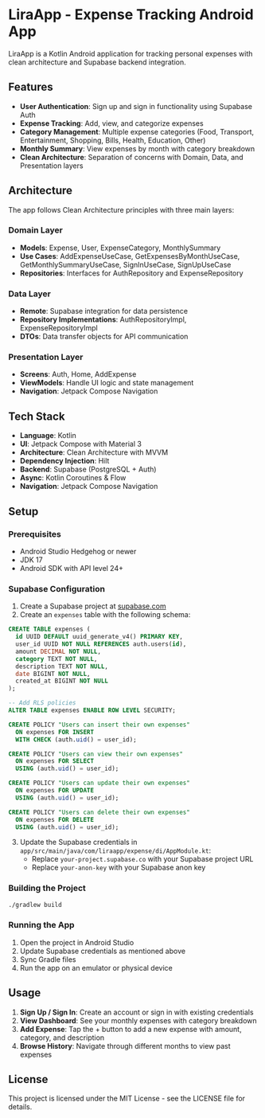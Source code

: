 # LiraApp - Expense Tracking Android App

LiraApp is a Kotlin Android application for tracking personal expenses with clean architecture and Supabase backend integration.

## Features

- **User Authentication**: Sign up and sign in functionality using Supabase Auth
- **Expense Tracking**: Add, view, and categorize expenses
- **Category Management**: Multiple expense categories (Food, Transport, Entertainment, Shopping, Bills, Health, Education, Other)
- **Monthly Summary**: View expenses by month with category breakdown
- **Clean Architecture**: Separation of concerns with Domain, Data, and Presentation layers

## Architecture

The app follows Clean Architecture principles with three main layers:

### Domain Layer
- **Models**: Expense, User, ExpenseCategory, MonthlySummary
- **Use Cases**: AddExpenseUseCase, GetExpensesByMonthUseCase, GetMonthlySummaryUseCase, SignInUseCase, SignUpUseCase
- **Repositories**: Interfaces for AuthRepository and ExpenseRepository

### Data Layer
- **Remote**: Supabase integration for data persistence
- **Repository Implementations**: AuthRepositoryImpl, ExpenseRepositoryImpl
- **DTOs**: Data transfer objects for API communication

### Presentation Layer
- **Screens**: Auth, Home, AddExpense
- **ViewModels**: Handle UI logic and state management
- **Navigation**: Jetpack Compose Navigation

## Tech Stack

- **Language**: Kotlin
- **UI**: Jetpack Compose with Material 3
- **Architecture**: Clean Architecture with MVVM
- **Dependency Injection**: Hilt
- **Backend**: Supabase (PostgreSQL + Auth)
- **Async**: Kotlin Coroutines & Flow
- **Navigation**: Jetpack Compose Navigation

## Setup

### Prerequisites
- Android Studio Hedgehog or newer
- JDK 17
- Android SDK with API level 24+

### Supabase Configuration

1. Create a Supabase project at [supabase.com](https://supabase.com)
2. Create an `expenses` table with the following schema:

```sql
CREATE TABLE expenses (
  id UUID DEFAULT uuid_generate_v4() PRIMARY KEY,
  user_id UUID NOT NULL REFERENCES auth.users(id),
  amount DECIMAL NOT NULL,
  category TEXT NOT NULL,
  description TEXT NOT NULL,
  date BIGINT NOT NULL,
  created_at BIGINT NOT NULL
);

-- Add RLS policies
ALTER TABLE expenses ENABLE ROW LEVEL SECURITY;

CREATE POLICY "Users can insert their own expenses"
  ON expenses FOR INSERT
  WITH CHECK (auth.uid() = user_id);

CREATE POLICY "Users can view their own expenses"
  ON expenses FOR SELECT
  USING (auth.uid() = user_id);

CREATE POLICY "Users can update their own expenses"
  ON expenses FOR UPDATE
  USING (auth.uid() = user_id);

CREATE POLICY "Users can delete their own expenses"
  ON expenses FOR DELETE
  USING (auth.uid() = user_id);
```

3. Update the Supabase credentials in `app/src/main/java/com/liraapp/expense/di/AppModule.kt`:
   - Replace `your-project.supabase.co` with your Supabase project URL
   - Replace `your-anon-key` with your Supabase anon key

### Building the Project

```bash
./gradlew build
```

### Running the App

1. Open the project in Android Studio
2. Update Supabase credentials as mentioned above
3. Sync Gradle files
4. Run the app on an emulator or physical device

## Usage

1. **Sign Up / Sign In**: Create an account or sign in with existing credentials
2. **View Dashboard**: See your monthly expenses with category breakdown
3. **Add Expense**: Tap the + button to add a new expense with amount, category, and description
4. **Browse History**: Navigate through different months to view past expenses

## License

This project is licensed under the MIT License - see the LICENSE file for details.